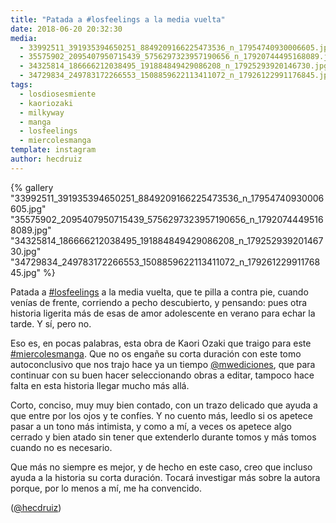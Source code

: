 ```yaml
---
title: "Patada a #losfeelings a la media vuelta"
date: 2018-06-20 20:32:30
media: 
  - 33992511_391935394650251_8849209166225473536_n_17954740930006605.jpg
  - 35575902_2095407950715439_5756297323957190656_n_17920744495168089.jpg
  - 34325814_186666212038495_191884849429086208_n_17925293920146730.jpg
  - 34729834_249783172266553_1508859622113411072_n_17926122991176845.jpg
tags: 
  - losdiosesmiente
  - kaoriozaki
  - milkyway
  - manga
  - losfeelings
  - miercolesmanga
template: instagram
author: hecdruiz
---
```


{% gallery "33992511_391935394650251_8849209166225473536_n_17954740930006605.jpg" "35575902_2095407950715439_5756297323957190656_n_17920744495168089.jpg" "34325814_186666212038495_191884849429086208_n_17925293920146730.jpg" "34729834_249783172266553_1508859622113411072_n_17926122991176845.jpg" %}

Patada a [#losfeelings](/etiquetas/losfeelings) a la media vuelta, que te pilla a contra pie, cuando venías de frente, corriendo a pecho descubierto, y pensando: pues otra historia ligerita más de esas de amor adolescente en verano para echar la tarde. Y sí, pero no.

Eso es, en pocas palabras, esta obra de Kaori Ozaki que traigo para este [#miercolesmanga](/etiquetas/miercolesmanga). Que no os engañe su corta duración con este tomo autoconclusivo que nos trajo hace ya un tiempo [@mwediciones](https://instagram.com/mwediciones), que para continuar con su buen hacer seleccionando obras a editar, tampoco hace falta en esta historia llegar mucho más allá.

Corto, conciso, muy muy bien contado, con un trazo delicado que ayuda a que entre por los ojos y te confíes. Y no cuento más, leedlo si os apetece pasar a un tono más intimista, y como a mí, a veces os apetece algo cerrado y bien atado sin tener que extenderlo durante tomos y más tomos cuando no es necesario.

Que más no siempre es mejor, y de hecho en este caso, creo que incluso ayuda a la historia su corta duración. Tocará investigar más sobre la autora porque, por lo menos a mí, me ha convencido.

([@hecdruiz](https://instagram.com/hecdruiz))
